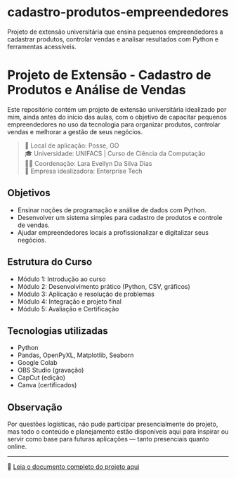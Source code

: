 # cadastro-produtos-empreendedores
Projeto de extensão universitária que ensina pequenos empreendedores a cadastrar produtos, controlar vendas e analisar resultados com Python e ferramentas acessíveis.
# Projeto de Extensão - Cadastro de Produtos e Análise de Vendas

Este repositório contém um projeto de extensão universitária idealizado por mim, ainda antes do início das aulas, com o objetivo de capacitar pequenos empreendedores no uso da tecnologia para organizar produtos, controlar vendas e melhorar a gestão de seus negócios.

> 📍 Local de aplicação: Posse, GO  
> 🎓 Universidade: UNIFACS | Curso de Ciência da Computação  
> 👩‍🏫 Coordenação: Lara Evellyn Da Silva Dias  
> 💼 Empresa idealizadora: Enterprise Tech  

## Objetivos

- Ensinar noções de programação e análise de dados com Python.
- Desenvolver um sistema simples para cadastro de produtos e controle de vendas.
- Ajudar empreendedores locais a profissionalizar e digitalizar seus negócios.

## Estrutura do Curso

- Módulo 1: Introdução ao curso
- Módulo 2: Desenvolvimento prático (Python, CSV, gráficos)
- Módulo 3: Aplicação e resolução de problemas
- Módulo 4: Integração e projeto final
- Módulo 5: Avaliação e Certificação

## Tecnologias utilizadas

- Python
- Pandas, OpenPyXL, Matplotlib, Seaborn
- Google Colab
- OBS Studio (gravação)
- CapCut (edição)
- Canva (certificados)

## Observação

Por questões logísticas, não pude participar presencialmente do projeto, mas todo o conteúdo e planejamento estão disponíveis aqui para inspirar ou servir como base para futuras aplicações — tanto presenciais quanto online.

---

📁  [Leia o documento completo do projeto aqui](./projeto%20de%20extensao.docx)

